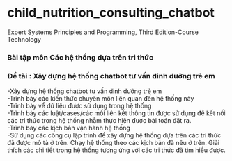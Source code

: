 # child_nutrition_consulting_chatbot

Expert Systems Principles and Programming, Third Edition-Course Technology


### Bài tập môn Các hệ thống dựa trên tri thức
### Đề tài : Xây dựng hệ thống chatbot tư vấn dinh  dưỡng trẻ em

-Xây dựng hệ thống chatbot tư vấn dinh  dưỡng trẻ em  
-Trình bày các kiến thức chuyên môn liên quan đến hệ thống này  
-Trình bày về dữ liệu được sử dụng trong hệ thống  
-Trình bày các luật/cases/các mối liên kết thông tin được sử dụng để kết nối các tri thức trong hệ thống nhằm thực hiện được bài toán đặt ra.  
-Trình bày các kịch bản vận hành hệ thống  
-Sử dụng các công cụ lập trình để xây dựng hệ thống dựa trên các tri thức đã được mô tả ở trên. Chạy hệ thống theo các kịch bản đã nêu ở trên. Giải thích các chi tiết trong hệ thống tương ứng với các tri thức đã tìm hiểu được.  
